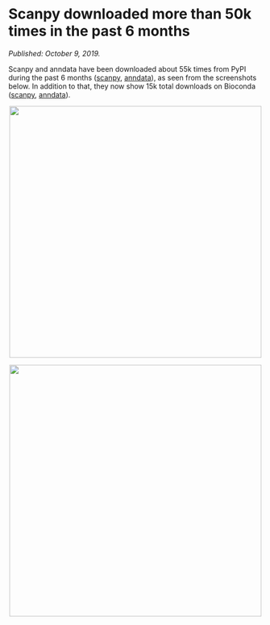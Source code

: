 # Scanpy downloaded more than 50k times in the past 6 months

*Published: October 9, 2019.*

Scanpy and anndata have been downloaded about 55k times from PyPI during the past 6 months ([scanpy](https://pypistats.org/packages/scanpy), [anndata](https://pypistats.org/packages/anndata)), as seen from the screenshots below. In addition to that, they now show 15k total downloads on Bioconda ([scanpy](https://anaconda.org/bioconda/scanpy), [anndata](https://anaconda.org/bioconda/anndata)).

<p style="text-align: center;"><img src="/img/2019-10-09-scanpy-usage-pypistats.png" width="500px"></p>

<p style="text-align: center;"><img src="/img/2019-10-09-anndata-usage-pypistats.png" width="500px"></p>